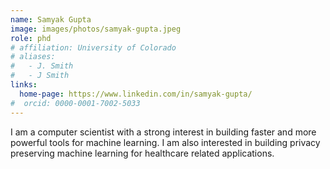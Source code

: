 ```yaml
---
name: Samyak Gupta
image: images/photos/samyak-gupta.jpeg
role: phd
# affiliation: University of Colorado
# aliases:
#   - J. Smith
#   - J Smith
links:
  home-page: https://www.linkedin.com/in/samyak-gupta/
#  orcid: 0000-0001-7002-5033
---
```

I am a computer scientist with a strong interest in building faster and more powerful tools for machine learning. I am also interested in building privacy preserving machine learning for healthcare related applications. 
